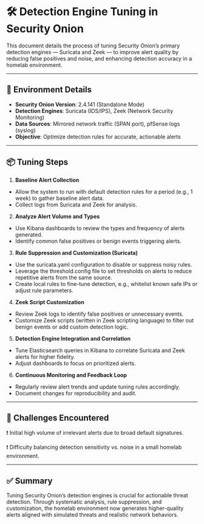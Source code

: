 # 🛠️ Detection Engine Tuning in Security Onion

This document details the process of tuning Security Onion’s primary detection engines — Suricata and Zeek — to improve alert quality by reducing false positives and noise, and enhancing detection accuracy in a homelab environment.

---

## 🧰 Environment Details

- **Security Onion Version**: 2.4.141 (Standalone Mode)
- **Detection Engines**: Suricata (IDS/IPS), Zeek (Network Security Monitoring)
- **Data Sources**: Mirrored network traffic (SPAN port), pfSense logs (syslog)
- **Objective**: Optimize detection rules for accurate, actionable alerts

---

## 📦 Tuning Steps

1. **Baseline Alert Collection**

- Allow the system to run with default detection rules for a period (e.g., 1 week) to gather baseline alert data.
- Collect logs from Suricata and Zeek for analysis.

2. **Analyze Alert Volume and Types**

- Use Kibana dashboards to review the types and frequency of alerts generated.
- Identify common false positives or benign events triggering alerts.

3. **Rule Suppression and Customization (Suricata)**

- Use the suricata.yaml configuration to disable or suppress noisy rules.
- Leverage the threshold.config file to set thresholds on alerts to reduce repetitive alerts from the same source.
- Create local rules to fine-tune detection, e.g., whitelist known safe IPs or adjust rule parameters.

4. **Zeek Script Customization**

- Review Zeek logs to identify false positives or unnecessary events.
- Customize Zeek scripts (written in Zeek scripting language) to filter out benign events or add custom detection logic.

5. **Detection Engine Integration and Correlation**

- Tune Elasticsearch queries in Kibana to correlate Suricata and Zeek alerts for higher fidelity.
- Adjust dashboards to focus on prioritized alerts.

6. **Continuous Monitoring and Feedback Loop**

- Regularly review alert trends and update tuning rules accordingly.
- Document changes for reproducibility and audit.

---

## 🧩 Challenges Encountered
❗ Initial high volume of irrelevant alerts due to broad default signatures.

❗ Difficulty balancing detection sensitivity vs. noise in a small homelab environment.

---

## ✅ Summary

Tuning Security Onion’s detection engines is crucial for actionable threat detection. Through systematic analysis, rule suppression, and customization, the homelab environment now generates higher-quality alerts aligned with simulated threats and realistic network behaviors.